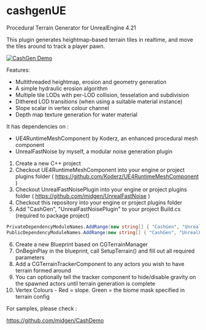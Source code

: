 # cashgenUE
Procedural Terrain Generator for UnrealEngine 4.21

This plugin generates heightmap-based terrain tiles in realtime, and move the tiles around to track a player pawn. 

[![CashGen Demo](http://img.youtube.com/vi/r68mpFKRAbA/0.jpg)](http://www.youtube.com/watch?v=r68mpFKRAbA "Video Title")

Features:

* Multithreaded heightmap, erosion and geometry generation
* A simple hydraulic erosion algorithm
* Multiple tile LODs with per-LOD collision, tesselation and subdivision
* Dithered LOD transitions (when using a suitable material instance)
* Slope scalar in vertex colour channel 
* Depth map texture generation for water material

It has dependencies on :

* UE4RuntimeMeshComponent by Koderz, an enhanced procedural mesh component
* UnrealFastNoise by myself, a modular noise generation plugin 

1. Create a new C++ project
2. Checkout UE4RuntimeMeshComponent into your engine or project plugins folder ( https://github.com/Koderz/UE4RuntimeMeshComponent )
3. Checkout UnrealFastNoisePlugin into your engine or project plugins folder ( https://github.com/midgen/UnrealFastNoise )
4. Checkout this repository into your engine or project plugins folder
5. Add "CashGen", "UnrealFastNoisePlugin" to your project Build.cs (required to package project)
```csharp
PrivateDependencyModuleNames.AddRange(new string[] { "CashGen", "UnrealFastNoisePlugin" });
PublicDependencyModuleNames.AddRange(new string[] { "CashGen", "UnrealFastNoisePlugin" });
```
6. Create a new Blueprint based on CGTerrainManager
7. OnBeginPlay in the blueprint, call SetupTerrain() and fill out all required parameters
8. Add a CGTerrainTrackerComponent to any actors you wish to have terrain formed around
9. You can optionally tell the tracker component to hide/disable gravity on the spawned actors until terrain generation is complete
10. Vertex Colours - Red = slope. Green = the biome mask specified in terrain config

For samples, please check :

https://github.com/midgen/CashDemo


